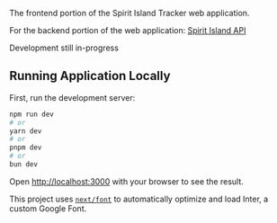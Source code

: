 The frontend portion of the Spirit Island Tracker web application.

For the backend portion of the web application: [Spirit Island API](https://github.com/gbdude917/Spirit-Island-Tracker-API)

Development still in-progress

## Running Application Locally

First, run the development server:

```bash
npm run dev
# or
yarn dev
# or
pnpm dev
# or
bun dev
```

Open [http://localhost:3000](http://localhost:3000) with your browser to see the result.

This project uses [`next/font`](https://nextjs.org/docs/basic-features/font-optimization) to automatically optimize and load Inter, a custom Google Font.
